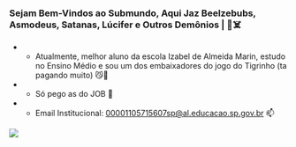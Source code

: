 ### Sejam Bem-Vindos ao Submundo, Aqui Jaz Beelzebubs, Asmodeus, Satanas, Lúcifer e Outros Demônios | 👹☠️

- * Atualmente, melhor aluno da escola Izabel de Almeida Marin, estudo no Ensino Médio e sou um dos embaixadores do jogo do Tigrinho (ta pagando muito) 😼🤑
- * Só pego as do JOB 👄
- * Email Institucional: 00001105715607sp@al.educacao.sp.gov.br 📫
 
![](https://media1.tenor.com/m/mjzOl55iUUMAAAAC/scary-dark.gif)
